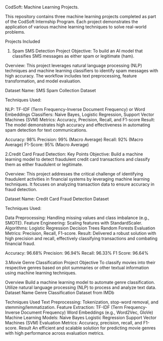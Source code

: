 CodSoft: Machine Learning Projects.

This repository contains three machine learning projects completed as part of the CodSoft Internship Program. Each project demonstrates the application of various machine learning techniques to solve real-world problems.

Projects Included

1. Spam SMS Detection Project
Objective:
To build an AI model that classifies SMS messages as either spam or legitimate (ham).

Overview:
This project leverages natural language processing (NLP) techniques and machine learning classifiers to identify spam messages with high accuracy. The workflow includes text preprocessing, feature transformation, and model evaluation.

Dataset Name:
SMS Spam Collection Dataset

Techniques Used:

NLP: TF-IDF (Term Frequency-Inverse Document Frequency) or Word Embeddings
Classifiers: Naive Bayes, Logistic Regression, Support Vector Machines (SVM)
Metrics: Accuracy, Precision, Recall, and F1-score
Result:
The model demonstrates high accuracy and effectiveness in automating spam detection for text communications.


Accuracy: 98%
Precision: 99% (Macro Average)
Recall: 92% (Macro Average)
F1-Score: 95% (Macro Average)




  

2.Credit Card Fraud Detection: Key Points
Objective:
Build a machine learning model to detect fraudulent credit card transactions and classify them as either fraudulent or legitimate.

Overview:
This project addresses the critical challenge of identifying fraudulent activities in financial systems by leveraging machine learning techniques. It focuses on analyzing transaction data to ensure accuracy in fraud detection.

Dataset Name:
Credit Card Fraud Detection Dataset

Techniques Used:

Data Preprocessing: Handling missing values and class imbalance (e.g., SMOTE).
Feature Engineering: Scaling features with StandardScaler.
Algorithms:
Logistic Regression
Decision Trees
Random Forests
Evaluation Metrics: Precision, Recall, F1-score.
Result:
Delivered a robust solution with high precision and recall, effectively classifying transactions and combating financial fraud.


Accuracy: 96.68%
Precision: 96.94%
Recall: 96.33%
F1 Score: 96.64%




3.Movie Genre Classification Project
Objective
To classify movies into their respective genres based on plot summaries or other textual information using machine learning techniques.

Overview
Build a machine learning model to automate genre classification.
Utilize natural language processing (NLP) to process and analyze text data.
Dataset Name
Genre Classification Dataset from IMDb

Techniques Used
Text Preprocessing: Tokenization, stop-word removal, and stemming/lemmatization.
Feature Extraction:
TF-IDF (Term Frequency-Inverse Document Frequency)
Word Embeddings (e.g., Word2Vec, GloVe)
Machine Learning Models:
Naive Bayes
Logistic Regression
Support Vector Machines (SVM)
Evaluation Metrics: Accuracy, precision, recall, and F1-score.
Result
An efficient and scalable solution for predicting movie genres with high performance across evaluation metrics.

